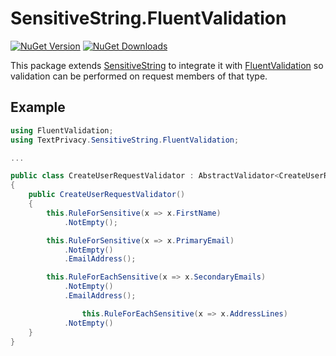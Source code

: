 # SensitiveString.FluentValidation
[![NuGet Version](http://img.shields.io/nuget/v/SensitiveString.FluentValidation.svg?style=for-the-badge&logo=nuget)](https://www.nuget.org/packages/SensitiveString.FluentValidation/) [![NuGet Downloads](https://img.shields.io/nuget/dt/SensitiveString.FluentValidation.svg?style=for-the-badge&logo=nuget)](https://www.nuget.org/packages/SensitiveString.FluentValidation/)

This package extends [SensitiveString](https://www.nuget.org/packages/SensitiveString) to integrate it with [FluentValidation](https://github.com/FluentValidation/FluentValidation) so validation can be performed on request members of that type.

## Example

```c#
using FluentValidation;
using TextPrivacy.SensitiveString.FluentValidation;

...

public class CreateUserRequestValidator : AbstractValidator<CreateUserRequest>
{
    public CreateUserRequestValidator()
    {
        this.RuleForSensitive(x => x.FirstName)
            .NotEmpty();

        this.RuleForSensitive(x => x.PrimaryEmail)
            .NotEmpty()
            .EmailAddress();

        this.RuleForEachSensitive(x => x.SecondaryEmails)
            .NotEmpty()
            .EmailAddress();

				this.RuleForEachSensitive(x => x.AddressLines)
            .NotEmpty()
    }
}
```